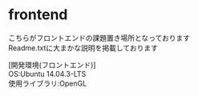 # frontend
こちらがフロントエンドの課題置き場所となっております<br>
Readme.txtに大まかな説明を掲載しております<br>

[開発環境(フロントエンド)]<br>
OS:Ubuntu 14.04.3-LTS<br>
使用ライブラリ:OpenGL<br>

